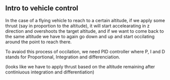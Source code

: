 ## Intro to vehicle control

In the case of a flying vehicle to reach to a certain altitude, if we apply some thrust (say in proportion to the altitude), it will start accelearating
in z direction and overshoots the target altitude, and if we want to come back to the same altitude we have to again 
go down and up and start occilating around the point to reach there.

To avaiod this process of occilation, we need PID controller where P, I and D stands for Proportional, Integration and differenciation.

(looks like we have to apply thrust based on the altitude remaining after continiuous integration and differentiation)
